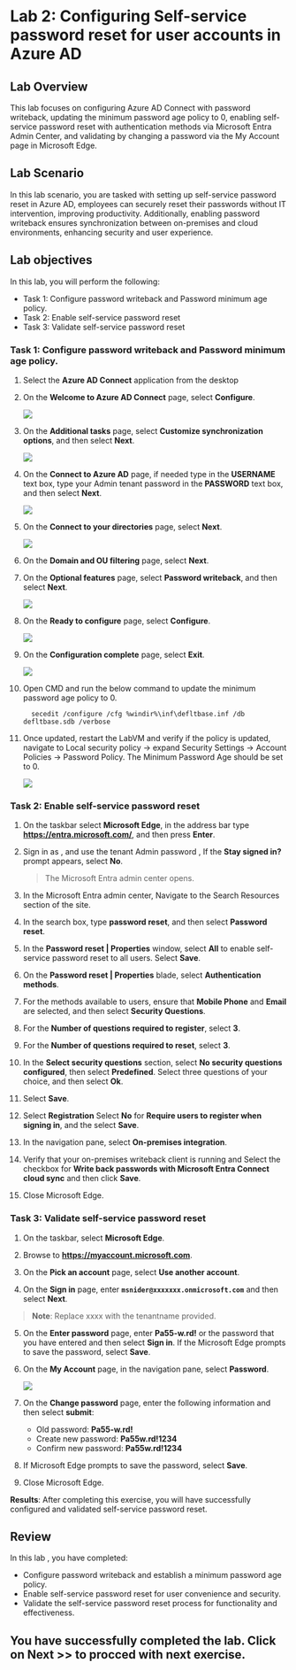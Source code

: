 # Lab 2: Configuring Self-service password reset for user accounts in Azure AD

## Lab Overview 

This lab focuses on configuring Azure AD Connect with password writeback, updating the minimum password age policy to 0, enabling self-service password reset with authentication methods via Microsoft Entra Admin Center, and validating by changing a password via the My Account page in Microsoft Edge.

## Lab Scenario

In this lab scenario, you are tasked with setting up self-service password reset in Azure AD, employees can securely reset their passwords without IT intervention, improving productivity. Additionally, enabling password writeback ensures synchronization between on-premises and cloud environments, enhancing security and user experience.

## Lab objectives

In this lab, you will perform the following:

- Task 1: Configure password writeback and Password minimum age policy. 
- Task 2: Enable self-service password reset
- Task 3: Validate self-service password reset

### Task 1: Configure password writeback and Password minimum age policy. 

1. Select the **Azure AD Connect** application from the desktop

3. On the **Welcome to Azure AD Connect** page, select **Configure**.

   ![](../media/lab2-1.png)

4. On the **Additional tasks** page, select **Customize synchronization options**, and then select **Next**.

   ![](../media/lab2-2.png)

5. On the **Connect to Azure AD** page, if needed type **<inject key="AzureAdUserEmail"></inject>** in the **USERNAME** text box, type your Admin tenant password **<inject key="AzureAdUserPassword"></inject>** in the **PASSWORD** text box, and then select **Next**.

   ![](../media/lab2-3.png)

6. On the **Connect to your directories** page, select **Next**.

   ![](../media/lab2-4.png)

7. On the **Domain and OU filtering** page, select **Next**.

8. On the **Optional features** page, select **Password writeback**, and then select **Next**.

    ![](../media/lab2-5.png)

9. On the **Ready to configure** page, select **Configure**.

    ![](../media/lab2-6.png)

10. On the **Configuration complete** page, select **Exit**.

    ![](../media/lab2-7.png)

11. Open CMD and run the below command to update the minimum password age policy to 0.

      ```
        secedit /configure /cfg %windir%\inf\defltbase.inf /db defltbase.sdb /verbose
      ```

13. Once updated, restart the LabVM and verify if the policy is updated, navigate to Local security policy -> expand Security Settings -> Account Policies -> Password Policy. The Minimum Password Age should be set to 0.

    ![](../media/lab2-9.png)

### Task 2: Enable self-service password reset

1. On the taskbar select **Microsoft Edge**, in the address bar type **https://entra.microsoft.com/**, and then press **Enter**.

2. Sign in as  **<inject key="AzureAdUserEmail"></inject>**, and use the tenant Admin password **<inject key="AzureAdUserPassword"></inject>**, If the **Stay signed in?** prompt appears, select **No**.  

   > The Microsoft Entra admin center opens.

3. In the Microsoft Entra admin center, Navigate to the Search Resources section of the site.

4. In the search box, type **password reset**, and then select **Password reset**.

5. In the **Password reset | Properties** window, select **All** to enable self-service password reset to all users. Select **Save**.

6. On the **Password reset | Properties** blade, select **Authentication methods**.

7. For the methods available to users, ensure that **Mobile Phone** and **Email** are selected, and then select **Security Questions**.

8. For the **Number of questions required to register**, select **3**.

9. For the **Number of questions required to reset**, select **3**.

10. In the **Select security questions** section, select **No security questions configured**, then select **Predefined**. Select three questions of your choice, and then select **Ok**.

11. Select **Save**.

12. Select **Registration** Select **No** for **Require users to register when signing in**, and the select **Save**.

13. In the navigation pane, select **On-premises integration**.

14. Verify that your on-premises writeback client is running and Select the checkbox for **Write back passwords with Microsoft Entra Connect cloud sync** and then click **Save**.

15. Close Microsoft Edge.

### Task 3: Validate self-service password reset

1. On the taskbar, select **Microsoft Edge**.

2. Browse to **https://myaccount.microsoft.com**. 

3. On the **Pick an account** page, select **Use another account**.

4. On the **Sign in** page, enter **`msnider@xxxxxxx.onmicrosoft.com`** and then select **Next**.

  >**Note**: Replace xxxx with the tenantname provided.

5. On the **Enter password** page, enter **Pa55-w.rd!** or the password that you have entered and then select **Sign in**. If the Microsoft Edge prompts to save the password, select **Save**.

6. On the **My Account** page, in the navigation pane, select **Password**.

    ![](../media/lab2-8.png)

7. On the **Change password** page, enter the following information and then select **submit**:
     - Old password: **Pa55-w.rd!**
     - Create new password: **Pa55w.rd!1234**
     - Confirm new password: **Pa55w.rd!1234**

8. If Microsoft Edge prompts to save the password, select **Save**.

9. Close Microsoft Edge.

**Results**: After completing this exercise, you will have successfully configured and validated self-service password reset.

## Review

 In this lab , you have completed:

- Configure password writeback and establish a minimum password age policy.  
- Enable self-service password reset for user convenience and security.  
- Validate the self-service password reset process for functionality and effectiveness.

## You have successfully completed the lab. Click on Next >> to procced with next exercise.
